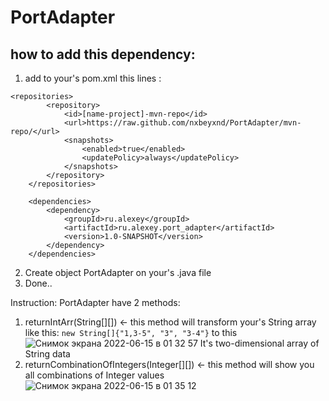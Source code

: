 # PortAdapter

## how to add this dependency:
1. add to your's pom.xml this lines :
```
<repositories>
        <repository>
            <id>[name-project]-mvn-repo</id>
            <url>https://raw.github.com/nxbeyxnd/PortAdapter/mvn-repo/</url>
            <snapshots>
                <enabled>true</enabled>
                <updatePolicy>always</updatePolicy>
            </snapshots>
        </repository>
    </repositories>

    <dependencies>
        <dependency>
            <groupId>ru.alexey</groupId>
            <artifactId>ru.alexey.port_adapter</artifactId>
            <version>1.0-SNAPSHOT</version>
        </dependency>
    </dependencies>
 ```
 
 2. Create object PortAdapter on your's .java file
 3. Done..
 
 
Instruction:
PortAdapter have 2 methods:
1. returnIntArr(String[][]) <- this method will transform your's String array like this:
```new String[]{"1,3-5", "3", "3-4"}```
 to this ![Снимок экрана 2022-06-15 в 01 32 57](https://user-images.githubusercontent.com/39539947/173700277-714ae4a1-66d0-41ef-8d0c-06310ca6cc00.png)
 It's two-dimensional array of String data
2. returnCombinationOfIntegers(Integer[][]) <- this method will show you all combinations of Integer values
![Снимок экрана 2022-06-15 в 01 35 12](https://user-images.githubusercontent.com/39539947/173700521-3550ad06-5f87-4dc3-bdef-8bf6b6c45e48.png)

